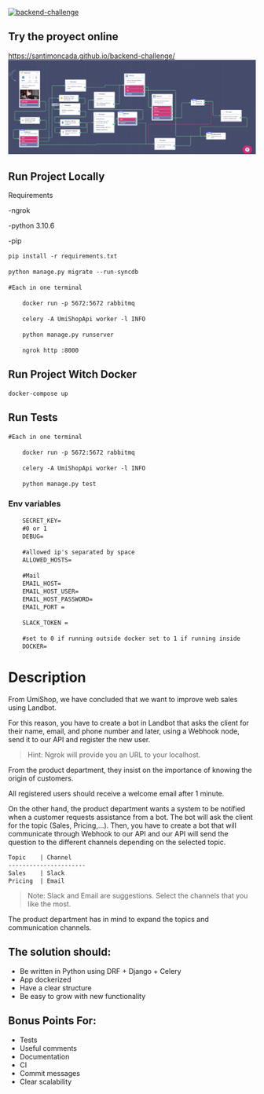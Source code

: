 [![backend-challenge](https://github.com/SantiMoncada/backend-challenge/actions/workflows/push.yml/badge.svg?branch=master&event=push)](https://github.com/SantiMoncada/backend-challenge/actions/workflows/push.yml)
## Try the proyect online
https://santimoncada.github.io/backend-challenge/
![Diagram of the frontend](./img/LanbotFlow.png "Picture")
## Run Project Locally

Requirements

-ngrok

-python 3.10.6

-pip

```
pip install -r requirements.txt

python manage.py migrate --run-syncdb 

#Each in one terminal

    docker run -p 5672:5672 rabbitmq

    celery -A UmiShopApi worker -l INFO

    python manage.py runserver

    ngrok http :8000
```

## Run Project Witch Docker
```
docker-compose up
```

## Run Tests
```
#Each in one terminal

    docker run -p 5672:5672 rabbitmq

    celery -A UmiShopApi worker -l INFO

    python manage.py test

```

### Env variables

```
    SECRET_KEY=
    #0 or 1
    DEBUG=

    #allowed ip's separated by space
    ALLOWED_HOSTS=

    #Mail
    EMAIL_HOST=
    EMAIL_HOST_USER=
    EMAIL_HOST_PASSWORD=
    EMAIL_PORT =

    SLACK_TOKEN =

    #set to 0 if running outside docker set to 1 if running inside
    DOCKER= 
```
# Description

From UmiShop, we have concluded that we want to improve web sales using Landbot.

For this reason, you have to create a bot in Landbot that asks the client for their name, email, and phone number and later, using a Webhook node, send it to our API and register the new user.

> Hint: Ngrok will provide you an URL to your localhost.

From the product department, they insist on the importance of knowing the origin of customers.

All registered users should receive a welcome email after 1 minute.

On the other hand, the product department wants a system to be notified when a customer requests assistance from a bot. The bot will ask the client for the topic (Sales, Pricing,...). Then, you have to create a bot that will communicate through Webhook to our API and our API will send the question to the different channels depending on the selected topic.

``` 
Topic    | Channel   
----------------------
Sales    | Slack
Pricing  | Email
```

> Note: Slack and Email are suggestions. Select the channels that you like the most.

The product department has in mind to expand the topics and communication channels.

## The solution should:
- Be written in Python using DRF + Django + Celery
- App dockerized
- Have a clear structure
- Be easy to grow with new functionality

## Bonus Points For:
- Tests
- Useful comments
- Documentation
- CI
- Commit messages
- Clear scalability